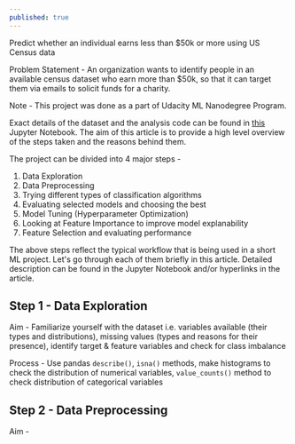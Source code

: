 ```yaml
---
published: true
---
```

Predict whether an individual earns less than $50k or more using US Census data

Problem Statement - An organization wants to identify people in an available census dataset who earn more than $50k, so that it can target them via emails to solicit funds for a charity.

Note - This project was done as a part of Udacity ML Nanodegree Program.

Exact details of the dataset and the analysis code can be found in [this](https://github.com/akshayjadiya/Udacity/blob/master/finding_donors.ipynb) Jupyter Notebook. The aim of this article is to provide a high level overview of the steps taken and the reasons behind them.

The project can be divided into 4 major steps - 

1. Data Exploration
2. Data Preprocessing
3. Trying different types of classification algorithms
4. Evaluating selected models and choosing the best
5. Model Tuning (Hyperparameter Optimization)
6. Looking at Feature Importance to improve model explanability
7. Feature Selection and evaluating performance

The above steps reflect the typical workflow that is being used in a short ML project. Let's go through each of them briefly in this article. Detailed description can be found in the Jupyter Notebook and/or hyperlinks in the article.

## Step 1 - Data Exploration
Aim - Familiarize yourself with the dataset i.e. variables available (their types and distributions), missing values (types and reasons for their presence), identify target & feature variables and check for class imbalance 

Process - Use pandas `describe()`, `isna()` methods, make histograms to check the distribution of numerical variables, `value_counts()` method to check distribution of categorical variables

## Step 2 - Data Preprocessing
Aim -
